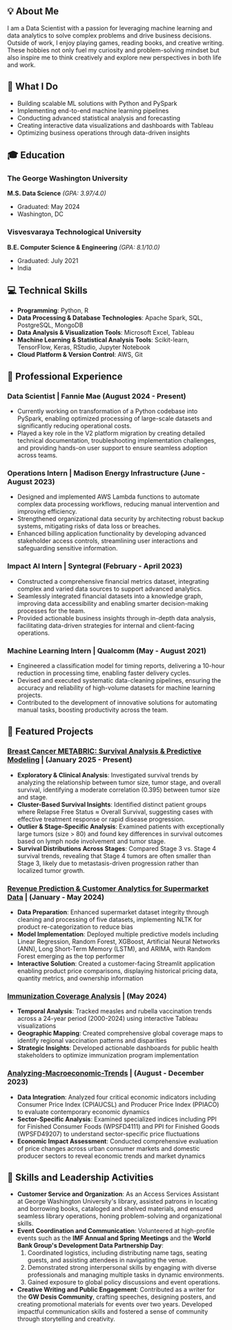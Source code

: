 ## 💡 About Me
I am a Data Scientist with a passion for leveraging machine learning and data analytics to solve complex problems and drive business decisions. Outside of work, I enjoy playing games, reading books, and creative writing. These hobbies not only fuel my curiosity and problem-solving mindset but also inspire me to think creatively and explore new perspectives in both life and work.

## 🎯 What I Do
<!--**Data Scientist specializing in**: -->
- Building scalable ML solutions with Python and PySpark
- Implementing end-to-end machine learning pipelines
- Conducting advanced statistical analysis and forecasting
- Creating interactive data visualizations and dashboards with Tableau
- Optimizing business operations through data-driven insights 


## 🎓 Education
### The George Washington University
**M.S. Data Science** _(GPA: 3.97/4.0)_
- Graduated: May 2024
- Washington, DC

### Visvesvaraya Technological University
**B.E. Computer Science & Engineering** _(GPA: 8.1/10.0)_
- Graduated: July 2021
- India


## 💻 Technical Skills
- **Programming**: Python, R
- **Data Processing & Database Technologies**: Apache Spark, SQL, PostgreSQL, MongoDB
- **Data Analysis & Visualization Tools**: Microsoft Excel, Tableau
- **Machine Learning & Statistical Analysis Tools**: Scikit-learn, TensorFlow, Keras, RStudio, Jupyter Notebook
- **Cloud Platform & Version Control**: AWS, Git


## 💼 Professional Experience
### Data Scientist | Fannie Mae (August 2024 - Present)
- Currently working on transformation of a Python codebase into PySpark, enabling optimized processing of large-scale datasets and significantly reducing operational costs.
- Played a key role in the V2 platform migration by creating detailed technical documentation, troubleshooting implementation challenges, and providing hands-on user support to ensure seamless adoption across teams.


### Operations Intern | Madison Energy Infrastructure (June - August 2023)
-  Designed and implemented AWS Lambda functions to automate complex data processing workflows, reducing manual intervention and improving efficiency.
- Strengthened organizational data security by architecting robust backup systems, mitigating risks of data loss or breaches.
- Enhanced billing application functionality by developing advanced stakeholder access controls, streamlining user interactions and safeguarding sensitive information.

### Impact AI Intern | Syntegral (February - April 2023)
- Constructed a comprehensive financial metrics dataset, integrating complex and varied data sources to support advanced analytics.
- Seamlessly integrated financial datasets into a knowledge graph, improving data accessibility and enabling smarter decision-making processes for the team.
- Provided actionable business insights through in-depth data analysis, facilitating data-driven strategies for internal and client-facing operations.

### Machine Learning Intern | Qualcomm (May - August 2021)
- Engineered a classification model for timing reports, delivering a 10-hour reduction in processing time, enabling faster delivery cycles.
- Devised and executed systematic data-cleaning pipelines, ensuring the accuracy and reliability of high-volume datasets for machine learning projects.
- Contributed to the development of innovative solutions for automating manual tasks, boosting productivity across the team.


## 🚀 Featured Projects
### <a href="https://github.com/sowmyamaddali/Breast-Cancer-METABRIC" target="_blank" rel="noopener noreferrer">Breast Cancer METABRIC: Survival Analysis & Predictive Modeling</a> | (January 2025 - Present)
- **Exploratory & Clinical Analysis**: Investigated survival trends by analyzing the relationship between tumor size, tumor stage, and overall survival, identifying a moderate correlation (0.395) between tumor size and stage.
- **Cluster-Based Survival Insights**: Identified distinct patient groups where Relapse Free Status ≈ Overall Survival, suggesting cases with effective treatment response or rapid disease progression.
- **Outlier & Stage-Specific Analysis**: Examined patients with exceptionally large tumors (size > 80) and found key differences in survival outcomes based on lymph node involvement and tumor stage.
- **Survival Distributions Across Stages**: Compared Stage 3 vs. Stage 4 survival trends, revealing that Stage 4 tumors are often smaller than Stage 3, likely due to metastasis-driven progression rather than localized tumor growth.


### <a href="https://github.com/sowmyamaddali/Revenue-Prediction-Customer-Analytics-for-Supermarket-Data" target="_blank" rel="noopener noreferrer">Revenue Prediction & Customer Analytics for Supermarket Data</a> | (January - May 2024)
- **Data Preparation**: Enhanced supermarket dataset integrity through cleaning and processing of five datasets, implementing NLTK for product re-categorization to reduce bias
- **Model Implementation**: Deployed multiple predictive models including Linear Regression, Random Forest, XGBoost, Artificial Neural Networks (ANN), Long Short-Term Memory (LSTM), and ARIMA, with Random Forest emerging as the top performer
- **Interactive Solution**: Created a customer-facing Streamlit application enabling product price comparisons, displaying historical pricing data, quantity metrics, and ownership information


### <a href="https://public.tableau.com/views/Immunization-Activities/Dashboard1?:language=en-US&publish=yes&:sid=&:redirect=auth&:display_count=n&:origin=viz_share_link" target="_blank" rel="noopener noreferrer">Immunization Coverage Analysis</a> | (May 2024)
- **Temporal Analysis**: Tracked measles and rubella vaccination trends across a 24-year period (2000-2024) using interactive Tableau visualizations
- **Geographic Mapping**: Created comprehensive global coverage maps to identify regional vaccination patterns and disparities
- **Strategic Insights**: Developed actionable dashboards for public health stakeholders to optimize immunization program implementation


### <a href="https://github.com/sowmyamaddali/Analyzing-Macroeconomic-Trends" target="_blank" rel="noopener noreferrer">Analyzing-Macroeconomic-Trends</a> | (August - December 2023)
- **Data Integration**: Analyzed four critical economic indicators including Consumer Price Index (CPIAUCSL) and Producer Price Index (PPIACO) to evaluate contemporary economic dynamics
- **Sector-Specific Analysis**: Examined specialized indices including PPI for Finished Consumer Foods (WPSFD4111) and PPI for Finished Goods (WPSFD49207) to understand sector-specific price fluctuations
- **Economic Impact Assessment**: Conducted comprehensive evaluation of price changes across urban consumer markets and domestic producer sectors to reveal economic trends and market dynamics


<!--## 🤝 Volunteer Experience

#### Access Services Assistant | George Washington University
_Washington, D.C | August 2023 - May 2024_

#### Development Data Partnership Day Volunteer | The World Bank Group
_Washington, D.C | October 2023_

#### Economic Development Volunteer | International Monetary Fund
_Washington, D.C | October 2023_
Annual Meeting

#### Economic Development Volunteer | International Monetary Fund
_Washington, D.C | April 2023_
Spring Meeting -->


## 🌟 Skills and Leadership Activities
- **Customer Service and Organization**: As an Access Services Assistant at George Washington University's library, assisted patrons in locating and borrowing books, cataloged and shelved materials, and ensured seamless library operations, honing problem-solving and organizational skills.
- **Event Coordination and Communication**: Volunteered at high-profile events such as the **IMF Annual and Spring Meetings** and the **World Bank Group's Development Data Partnership Day**:
  1. Coordinated logistics, including distributing name tags, seating guests, and assisting attendees in navigating the venue.
  2. Demonstrated strong interpersonal skills by engaging with diverse professionals and managing multiple tasks in dynamic environments.
  3. Gained exposure to global policy discussions and event operations.
- **Creative Writing and Public Engagement**: Contributed as a writer for the **GW Desis Community**, crafting speeches, designing posters, and creating promotional materials for events over two years. Developed impactful communication skills and fostered a sense of community through storytelling and creativity.
